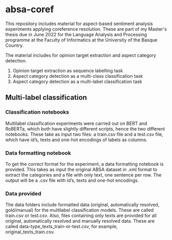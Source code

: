 # absa-coref

This repository includes material for aspect-based sentiment analysis experiments applying coreference resolution. These are part of my Master's thesis due in June 2022 for the Language Analysis and Processing programme at the Faculty of Informatics at the University of the Basque Country.

The material includes for opinion target extraction and aspect category detection.

1. Opinion target extraction as sequence labelling task
2. Aspect category detection as a multi-class classification task
3. Aspect category detection as a multi-label classification task

## Multi-label classification

### Classification notebooks
Multilabel classification experiments were carried out on BERT and RoBERTa, which both have slightly different scripts, hence the two different notebooks. These take as input two files: a train.csv file and a test.csv file, which have id’s, texts and one-hot encodings of labels as columns.

### Data formatting notebook
To get the correct format for the experiment, a data formatting notebook is provided. This takes as input the original ABSA dataset in .xml format to extract the categories and a file with only text, one sentence per row. The output will be a .csv file with id’s, texts and one-hot encodings.

### Data provided
The data folders include formatted data (original, automatically resolved, gold/manual) for the multilabel classification models. These are called train.csv or test.csv. Also, files containing only texts are provided for all original, automatically resolved and manually resolved data. These are called data-type_texts_train-or-test.csv, for example, original_texts_train.csv.

